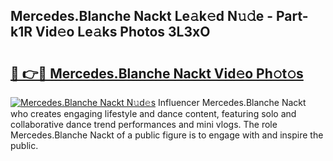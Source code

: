 ## Mercedes.Blanche Nackt Le𝚊k𝚎d N𝚞𝚍e - Part-k1R Vid𝚎o Le𝚊ks Photos 3L3xO

# <h2><a href="http://fb7cuo6.evod.top/?m=Mercedes.Blanche+Nackt">🔗 👉🔴 Mercedes.Blanche Nackt Vid𝚎o Ph𝚘t𝚘s</a></h2>

[![Mercedes.Blanche Nackt N𝚞d𝚎s](https://i.imgur.com/8V9OHl7.gif)](http://fb7cuo6.evod.top/?m=Mercedes.Blanche+Nackt)
Influencer Mercedes.Blanche Nackt who creates engaging lifestyle and dance content, featuring solo and collaborative dance trend performances and mini vlogs. The role Mercedes.Blanche Nackt of a public figure is to engage with and inspire the public. 
